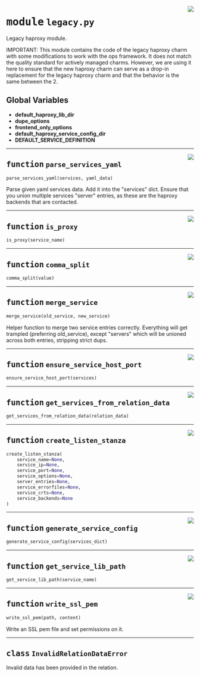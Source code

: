 <!-- markdownlint-disable -->

<a href="../src/legacy.py#L0"><img align="right" style="float:right;" src="https://img.shields.io/badge/-source-cccccc?style=flat-square"></a>

# <kbd>module</kbd> `legacy.py`
Legacy haproxy module. 

IMPORTANT: This module contains the code of the legacy haproxy charm with some modifications to work with the ops framework. It does not match the quality standard for actively managed charms. However, we are using it here to ensure that the new  haproxy charm can serve as a drop-in replacement for the legacy haproxy charm and  that the behavior is the same between the 2. 

**Global Variables**
---------------
- **default_haproxy_lib_dir**
- **dupe_options**
- **frontend_only_options**
- **default_haproxy_service_config_dir**
- **DEFAULT_SERVICE_DEFINITION**

---

<a href="../src/legacy.py#L88"><img align="right" style="float:right;" src="https://img.shields.io/badge/-source-cccccc?style=flat-square"></a>

## <kbd>function</kbd> `parse_services_yaml`

```python
parse_services_yaml(services, yaml_data)
```

Parse given yaml services data.  Add it into the "services" dict.  Ensure that you union multiple services "server" entries, as these are the haproxy backends that are contacted. 


---

<a href="../src/legacy.py#L125"><img align="right" style="float:right;" src="https://img.shields.io/badge/-source-cccccc?style=flat-square"></a>

## <kbd>function</kbd> `is_proxy`

```python
is_proxy(service_name)
```






---

<a href="../src/legacy.py#L130"><img align="right" style="float:right;" src="https://img.shields.io/badge/-source-cccccc?style=flat-square"></a>

## <kbd>function</kbd> `comma_split`

```python
comma_split(value)
```






---

<a href="../src/legacy.py#L134"><img align="right" style="float:right;" src="https://img.shields.io/badge/-source-cccccc?style=flat-square"></a>

## <kbd>function</kbd> `merge_service`

```python
merge_service(old_service, new_service)
```

Helper function to merge two service entries correctly. Everything will get trampled (preferring old_service), except "servers" which will be unioned across both entries, stripping strict dups. 


---

<a href="../src/legacy.py#L170"><img align="right" style="float:right;" src="https://img.shields.io/badge/-source-cccccc?style=flat-square"></a>

## <kbd>function</kbd> `ensure_service_host_port`

```python
ensure_service_host_port(services)
```






---

<a href="../src/legacy.py#L204"><img align="right" style="float:right;" src="https://img.shields.io/badge/-source-cccccc?style=flat-square"></a>

## <kbd>function</kbd> `get_services_from_relation_data`

```python
get_services_from_relation_data(relation_data)
```






---

<a href="../src/legacy.py#L330"><img align="right" style="float:right;" src="https://img.shields.io/badge/-source-cccccc?style=flat-square"></a>

## <kbd>function</kbd> `create_listen_stanza`

```python
create_listen_stanza(
    service_name=None,
    service_ip=None,
    service_port=None,
    service_options=None,
    server_entries=None,
    service_errorfiles=None,
    service_crts=None,
    service_backends=None
)
```






---

<a href="../src/legacy.py#L408"><img align="right" style="float:right;" src="https://img.shields.io/badge/-source-cccccc?style=flat-square"></a>

## <kbd>function</kbd> `generate_service_config`

```python
generate_service_config(services_dict)
```






---

<a href="../src/legacy.py#L451"><img align="right" style="float:right;" src="https://img.shields.io/badge/-source-cccccc?style=flat-square"></a>

## <kbd>function</kbd> `get_service_lib_path`

```python
get_service_lib_path(service_name)
```






---

<a href="../src/legacy.py#L460"><img align="right" style="float:right;" src="https://img.shields.io/badge/-source-cccccc?style=flat-square"></a>

## <kbd>function</kbd> `write_ssl_pem`

```python
write_ssl_pem(path, content)
```

Write an SSL pem file and set permissions on it. 


---

## <kbd>class</kbd> `InvalidRelationDataError`
Invalid data has been provided in the relation. 





